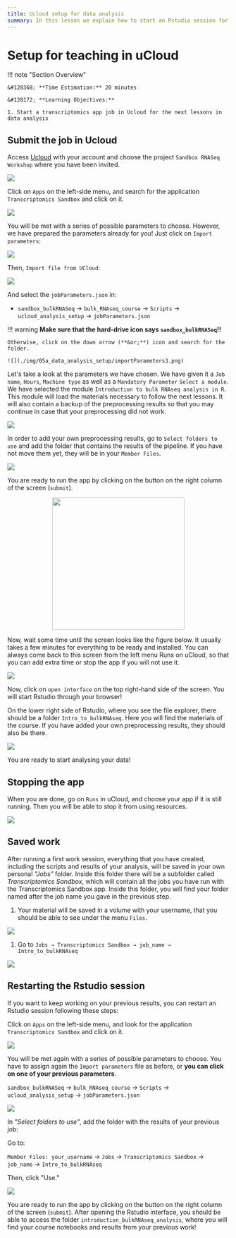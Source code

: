 ```yaml
---
title: Ucloud setup for data analysis
summary: In this lesson we explain how to start an Rstudio session for data analysis
---
```


# Setup for teaching in uCloud

!!! note "Section Overview"

    &#128368; **Time Estimation:** 20 minutes  

    &#128172; **Learning Objectives:**    

    1. Start a transcriptomics app job in Ucloud for the next lessons in data analysis
    
## Submit the job in Ucloud

Access [Ucloud](https://cloud.sdu.dk) with your account and choose the project `Sandbox RNASeq Workshop` where you have been invited.

![](./img/05a_data_analysis_setup/chooseProject.png)

Click on `Apps` on the left-side menu, and search for the application `Transcriptomics Sandbox` and click on it.

![](./img/05a_data_analysis_setup/chooseTranscriptomics.png)

You will be met with a series of possible parameters to choose. However, we have prepared the parameters already for you! Just click on `Import parameters`:

![](./img/05a_data_analysis_setup/importParameters.png)

Then, `Import file from UCloud`:

![](./img/05a_data_analysis_setup/importParameters2.png)

And select the `jobParameters.json` in:

- `sandbox_bulkRNASeq` -\> `bulk_RNAseq_course` -\> `Scripts` -\> `ucloud_analysis_setup` -\> `jobParameters.json`

!!! warning 
    **Make sure that the hard-drive icon says `sandbox_bulkRNASeq`!!**

    Otherwise, click on the down arrow (**&or;**) icon and search for the folder.

    ![](./img/05a_data_analysis_setup/importParameters3.png)

Let's take a look at the parameters we have chosen. We have given it a `Job name`, `Hours`, `Machine type` as well as a `Mandatory Parameter` `Select a module`. We have selected the module `Introduction to bulk RNAseq analysis in R`. This module will load the materials necessary to follow the next lessons. It will also contain a backup of the preprocessing results so that you may continue in case that your preprocessing did not work.

![](./img/05a_data_analysis_setup/selectedParams.png)

In order to add your own preprocessing results, go to `Select folders to use` and add the folder that contains the results of the pipeline. If you have not move them yet, they will be in your `Member Files`.

![](./img/05a_data_analysis_setup/selectedParams2.png)

You are ready to run the app by clicking on the button on the right column of the screen (`submit`).

<p align="center">

<img src="./img/05a_data_analysis_setup/submit.png" width="300"/>

</p>

Now, wait some time until the screen looks like the figure below. It usually takes a few minutes for everything to be ready and installed. You can always come back to this screen from the left menu Runs on uCloud, so that you can add extra time or stop the app if you will not use it.

![](./img/05a_data_analysis_setup/startApp.png)

Now, click on `open interface` on the top right-hand side of the screen. You will start Rstudio through your browser!

On the lower right side of Rstudio, where you see the file explorer, there should be a folder `Intro_to_bulkRNAseq`. Here you will find the materials of the course. If you have added your own preprocessing results, they should also be there.

![](./img/05a_data_analysis_setup/courseMaterial.png)

You are ready to start analysing your data!

## Stopping the app

When you are done, go on `Runs` in uCloud, and choose your app if it is still running. Then you will be able to stop it from using resources.

![](./img/05a_data_analysis_setup/stopRun.png)

## Saved work

After running a first work session, everything that you have created, including the scripts and results of your analysis, will be saved in your own personal *"Jobs"* folder. Inside this folder there will be a subfolder called *Transcriptomics Sandbox*, which will contain all the jobs you have run with the Transcriptomics Sandbox app. Inside this folder, you will find your folder named after the job name you gave in the previous step.

1. Your material will be saved in a volume with your username, that you should be able to see under the menu `Files`. 

![](./img/05a_data_analysis_setup/savedWork1.png)

1. Go to `Jobs → Transcriptomics Sandbox → job_name → Intro_to_bulkRNAseq`

![](./img/05a_data_analysis_setup/savedWork2.png)

## Restarting the Rstudio session

If you want to keep working on your previous results, you can restart an Rstudio session following these steps:

Click on `Apps` on the left-side menu, and look for the application `Transcriptomics Sandbox` and click on it.

![](./img/05a_data_analysis_setup/chooseTranscriptomics.png)

You will be met again with a series of possible parameters to choose. You have to assign again the `Import parameters` file as before, or **you can click on one of your previous parameters**.

`sandbox_bulkRNASeq` -> `bulk_RNAseq_course` -> `Scripts` -> `ucloud_analysis_setup` -> `jobParameters.json`

![](./img/05a_data_analysis_setup/importParameters4.png)

In *"Select folders to use"*, add the folder with the results of your previous job:

Go to:

 `Member Files: your_username` -> `Jobs` -> `Transcriptomics Sandbox` -> `job_name` -> `Intro_to_bulkRNAseq`
 
Then, click "Use."

![](./img/05a_data_analysis_setup/restartJob.png)

You are ready to run the app by clicking on the button on the right column of the screen (`submit`). After opening the Rstudio interface, you should be able to access the folder `introduction_bulkRNAseq_analysis`, where you will find your course notebooks and results from your previous work!
